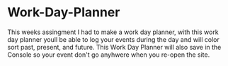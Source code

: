 # Work-Day-Planner

This weeks assingment I had to make a work day planner, with this work day planner youll be able to log your events during the day and will color sort past, present, and future. This Work Day Planner will also save in the Console so your event don't go anyhwere when you re-open the site. 
